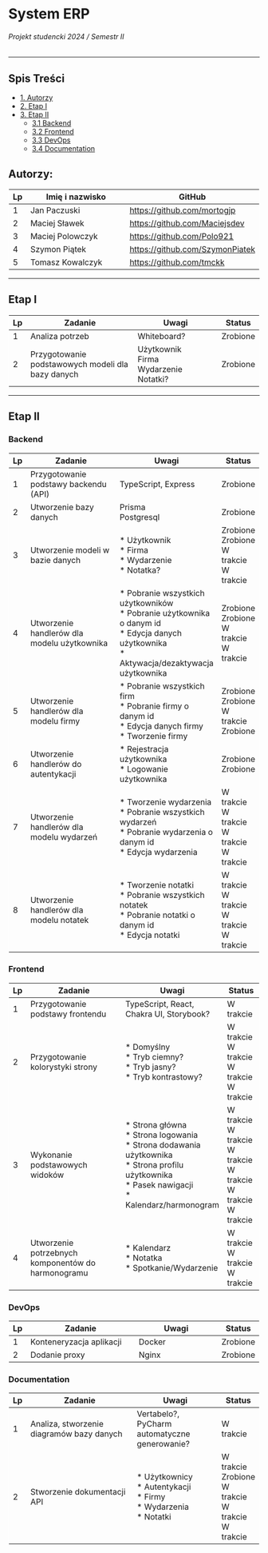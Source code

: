 # System ERP

###### Projekt studencki 2024 / Semestr II

---

## Spis Treści

- [1. Autorzy](#autorzy)
- [2. Etap I](#etap-i)
- [3. Etap II](#etap-ii)
    - [3.1 Backend](#backend)
    - [3.2 Frontend](#frontend)
    - [3.3 DevOps](#devops)
    - [3.4 Documentation](#documentation)

## Autorzy:

<table >
  <thead>
    <tr>
      <th style="width: 5%">Lp</th>
      <th style="width: 45%;">Imię i nazwisko</th>
      <th style="width: 50%;">GitHub</th>
    </tr>
  </thead>
  <tbody>
    <tr>
      <td>1</td>
      <td>Jan Paczuski</td>
      <td><a href="https://github.com/mortogjp">https://github.com/mortogjp</a></td>
    </tr>
    <tr>
      <td>2</td>
      <td>Maciej Sławek</td>
      <td><a href="https://github.com/Maciejsdev">https://github.com/Maciejsdev</a></td>
    </tr>
    <tr>
      <td>3</td>
      <td>Maciej Polowczyk</td>
      <td><a href="https://github.com/Polo921">https://github.com/Polo921</a></td>
    </tr>
    <tr>
      <td>4</td>
      <td>Szymon Piątek</td>
      <td><a href="https://github.com/SzymonPiatek">https://github.com/SzymonPiatek</a></td>
    </tr>
    <tr>
      <td>5</td>
      <td>Tomasz Kowalczyk</td>
      <td><a href="https://github.com/tmckk">https://github.com/tmckk</a></td>
    </tr>
  </tbody>
</table>

---

## Etap I

<table>
  <thead>
    <tr>
      <th style="width: 5%;">Lp</th>
      <th style="width: 45%;">Zadanie</th>
      <th style="width: 35%;">Uwagi</th>
      <th style="width: 15%;">Status</th>
    </tr>
  </thead>
  <tbody>
    <tr>
      <td>1</td>
      <td>Analiza potrzeb</td>
      <td>Whiteboard?</td>
      <td>Zrobione</td>
    </tr>
    <tr>
      <td>2</td>
      <td>Przygotowanie podstawowych modeli dla bazy danych</td>
      <td>
        <span>Użytkownik</span><br>
        <span>Firma</span><br>
        <span>Wydarzenie</span><br>
        <span>Notatki?</span>
      </td>
      <td>Zrobione</td>
    </tr>
  </tbody>
</table>

---

## Etap II

### Backend
<table>
  <thead>
    <tr>
      <th style="width: 5%;">Lp</th>
      <th style="width: 45%;">Zadanie</th>
      <th style="width: 35%;">Uwagi</th>
      <th style="width: 15%;">Status</th>
    </tr>
  </thead>
  <tbody>
    <tr>
      <td>1</td>
      <td>Przygotowanie podstawy backendu (API)</td>
      <td>TypeScript, Express</td>
      <td>Zrobione</td>
    </tr>
    <tr>
      <td>2</td>
      <td>Utworzenie bazy danych</td>
      <td>
        <span>Prisma</span><br>
        <span>Postgresql</span>
      </td>
      <td>Zrobione</td>
    </tr>
    <tr>
      <td>3</td>
      <td>Utworzenie modeli w bazie danych</td>
      <td>
        <span>* Użytkownik</span><br>
        <span>* Firma</span><br>
        <span>* Wydarzenie</span><br>
        <span>* Notatka?</span>
      </td>
      <td>
        <span>Zrobione</span><br>
        <span>Zrobione</span><br>
        <span>W trakcie</span><br>
        <span>W trakcie</span>
      </td>
    </tr>
    <tr>
      <td>4</td>
      <td>Utworzenie handlerów dla modelu użytkownika</td>
      <td>
        <span>* Pobranie wszystkich użytkowników</span><br>
        <span>* Pobranie użytkownika o danym id</span><br>
        <span>* Edycja danych użytkownika</span><br>
        <span>* Aktywacja/dezaktywacja użytkownika</span>
      </td>
      <td>
        <span>Zrobione</span><br>
        <span>Zrobione</span><br>
        <span>W trakcie</span><br>
        <span>W trakcie</span>
      </td>
    </tr>
    <tr>
      <td>5</td>
      <td>Utworzenie handlerów dla modelu firmy</td>
      <td>
        <span>* Pobranie wszystkich firm</span><br>
        <span>* Pobranie firmy o danym id</span><br>
        <span>* Edycja danych firmy</span><br>
        <span>* Tworzenie firmy</span>
      </td>
      <td>
        <span>Zrobione</span><br>
        <span>Zrobione</span><br>
        <span>W trakcie</span><br>
        <span>Zrobione</span>
      </td>
    </tr>   
    <tr>
      <td>6</td>
      <td>Utworzenie handlerów do autentykacji</td>
      <td>
        <span>* Rejestracja użytkownika</span><br>
        <span>* Logowanie użytkownika</span>
      </td>
      <td>
        <span>Zrobione</span><br>
        <span>Zrobione</span>
      </td>
    </tr>  
    <tr>
      <td>7</td>
      <td>Utworzenie handlerów dla modelu wydarzeń</td>
      <td>
        <span>* Tworzenie wydarzenia</span><br>
        <span>* Pobranie wszystkich wydarzeń</span><br>
        <span>* Pobranie wydarzenia o danym id</span><br>
        <span>* Edycja wydarzenia</span>
      </td>
      <td>
        <span>W trakcie</span><br>
        <span>W trakcie</span><br>
        <span>W trakcie</span><br>
        <span>W trakcie</span>
      </td>
    </tr>
    <tr>
      <td>8</td>
      <td>Utworzenie handlerów dla modelu notatek</td>
      <td>
        <span>* Tworzenie notatki</span><br>
        <span>* Pobranie wszystkich notatek</span><br>
        <span>* Pobranie notatki o danym id</span><br>
        <span>* Edycja notatki</span>
      </td>
      <td>
        <span>W trakcie</span><br>
        <span>W trakcie</span><br>
        <span>W trakcie</span><br>
        <span>W trakcie</span>
      </td>
    </tr>  
  </tbody>
</table>

### Frontend
<table>
  <thead>
    <tr>
      <th style="width: 5%;">Lp</th>
      <th style="width: 45%;">Zadanie</th>
      <th style="width: 35%;">Uwagi</th>
      <th style="width: 15%;">Status</th>
    </tr>
  </thead>
  <tbody>
    <tr>
      <td>1</td>
      <td>Przygotowanie podstawy frontendu</td>
      <td>
        <span>TypeScript, React, Chakra UI, Storybook?</span>
      </td>
      <td>W trakcie</td>
    </tr>
    <tr>
      <td>2</td>
      <td>Przygotowanie kolorystyki strony</td>
      <td>
        <span>* Domyślny</span><br>
        <span>* Tryb ciemny?</span><br>
        <span>* Tryb jasny?</span><br>
        <span>* Tryb kontrastowy?</span>
      </td>
      <td>
        <span>W trakcie</span><br>
        <span>W trakcie</span><br>
        <span>W trakcie</span><br>
        <span>W trakcie</span>
      </td>
    </tr>
    <tr>
      <td>3</td>
      <td>Wykonanie podstawowych widoków</td>
      <td>
        <span>* Strona główna</span><br>
        <span>* Strona logowania</span><br>
        <span>* Strona dodawania użytkownika</span><br>
        <span>* Strona profilu użytkownika</span><br>
        <span>* Pasek nawigacji</span><br>
        <span>* Kalendarz/harmonogram</span>
      </td>
      <td>
        <span>W trakcie</span><br>
        <span>W trakcie</span><br>
        <span>W trakcie</span><br>
        <span>W trakcie</span><br>
        <span>W trakcie</span><br>
        <span>W trakcie</span>
      </td>
    </tr>
    <tr>
      <td>4</td>
      <td>Utworzenie potrzebnych komponentów do harmonogramu</td>
      <td>
        <span>* Kalendarz</span><br>
        <span>* Notatka</span><br>
        <span>* Spotkanie/Wydarzenie</span>
      </td>
      <td>
        <span>W trakcie</span><br>
        <span>W trakcie</span><br>
        <span>W trakcie</span>
      </td>
    </tr>
  </tbody>
</table>

### DevOps
<table>
  <thead>
    <tr>
      <th style="width: 5%;">Lp</th>
      <th style="width: 45%;">Zadanie</th>
      <th style="width: 35%;">Uwagi</th>
      <th style="width: 15%;">Status</th>
    </tr>
  </thead>
  <tbody>
    <tr>
      <td>1</td>
      <td>Konteneryzacja aplikacji</td>
      <td>Docker</td>
      <td>Zrobione</td>
    </tr>
    <tr>
      <td>2</td>
      <td>Dodanie proxy</td>
      <td>Nginx</td>
      <td>Zrobione</td>
    </tr>
  </tbody>
</table>

### Documentation
<table>
  <thead>
    <tr>
      <th style="width: 5%;">Lp</th>
      <th style="width: 45%;">Zadanie</th>
      <th style="width: 35%;">Uwagi</th>
      <th style="width: 15%;">Status</th>
    </tr>
  </thead>
  <tbody>
    <tr>
      <td>1</td>
      <td>Analiza, stworzenie diagramów bazy danych</td>
      <td>Vertabelo?, PyCharm automatyczne generowanie?</td>
      <td>W trakcie</td>
    </tr>
    <tr>
      <td>2</td>
      <td>Stworzenie dokumentacji API</td>
      <td>
        <span>* Użytkownicy</span><br>
        <span>* Autentykacji</span><br>
        <span>* Firmy</span><br>
        <span>* Wydarzenia</span><br>
        <span>* Notatki</span>
      </td>
      <td>
        <span>W trakcie</span><br>
        <span>Zrobione</span><br>
        <span>W trakcie</span><br>
        <span>W trakcie</span><br>
        <span>W trakcie</span>
      </td>
    </tr>
  </tbody>
</table>

<style>
    table {
        width: 100%; 
        table-layout: fixed; 
        border-collapse: collapse; 
        border: 1px solid rgba(255, 255, 255, 0.3);
    }
</style>
